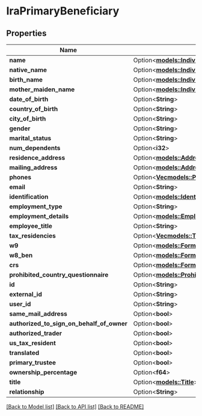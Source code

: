 # IraPrimaryBeneficiary

## Properties

Name | Type | Description | Notes
------------ | ------------- | ------------- | -------------
**name** | Option<[**models::IndividualName**](IndividualName.md)> |  | [optional]
**native_name** | Option<[**models::IndividualName**](IndividualName.md)> |  | [optional]
**birth_name** | Option<[**models::IndividualName**](IndividualName.md)> |  | [optional]
**mother_maiden_name** | Option<[**models::IndividualName**](IndividualName.md)> |  | [optional]
**date_of_birth** | Option<**String**> |  | [optional]
**country_of_birth** | Option<**String**> |  | [optional]
**city_of_birth** | Option<**String**> |  | [optional]
**gender** | Option<**String**> |  | [optional]
**marital_status** | Option<**String**> |  | [optional]
**num_dependents** | Option<**i32**> |  | [optional]
**residence_address** | Option<[**models::Address**](Address.md)> |  | [optional]
**mailing_address** | Option<[**models::Address**](Address.md)> |  | [optional]
**phones** | Option<[**Vec<models::PhoneInfo>**](PhoneInfo.md)> |  | [optional]
**email** | Option<**String**> |  | [optional]
**identification** | Option<[**models::Identification**](Identification.md)> |  | [optional]
**employment_type** | Option<**String**> |  | [optional]
**employment_details** | Option<[**models::EmploymentDetails**](EmploymentDetails.md)> |  | [optional]
**employee_title** | Option<**String**> |  | [optional]
**tax_residencies** | Option<[**Vec<models::TaxResidency>**](TaxResidency.md)> |  | [optional]
**w9** | Option<[**models::FormW9**](FormW9.md)> |  | [optional]
**w8_ben** | Option<[**models::FormW8Ben**](FormW8BEN.md)> |  | [optional]
**crs** | Option<[**models::FormCrs**](FormCRS.md)> |  | [optional]
**prohibited_country_questionnaire** | Option<[**models::ProhibitedCountryQuestionnaireList**](ProhibitedCountryQuestionnaireList.md)> |  | [optional]
**id** | Option<**String**> |  | [optional]
**external_id** | Option<**String**> |  | [optional]
**user_id** | Option<**String**> |  | [optional]
**same_mail_address** | Option<**bool**> |  | [optional]
**authorized_to_sign_on_behalf_of_owner** | Option<**bool**> |  | [optional]
**authorized_trader** | Option<**bool**> |  | [optional]
**us_tax_resident** | Option<**bool**> |  | [optional]
**translated** | Option<**bool**> |  | [optional]
**primary_trustee** | Option<**bool**> |  | [optional]
**ownership_percentage** | Option<**f64**> |  | [optional]
**title** | Option<[**models::Title**](Title.md)> |  | [optional]
**relationship** | Option<**String**> |  | [optional]

[[Back to Model list]](../README.md#documentation-for-models) [[Back to API list]](../README.md#documentation-for-api-endpoints) [[Back to README]](../README.md)


